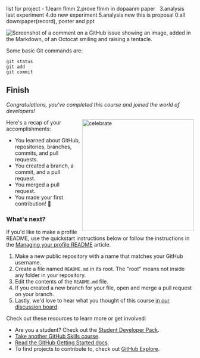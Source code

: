 list for project
        - 1.learn flmm
    2.prove flmm in dopaanm paper  
    3.analysis last experiment
    4.do new experiment
    5.analysis new
    this is proposal
    0.all down:paper(record), poster and ppt

![Screenshot of a comment on a GitHub issue showing an image, added in the Markdown, of an Octocat smiling and raising a tentacle.](https://keyassets.timeincuk.net/inspirewp/live/wp-content/uploads/sites/8/2023/03/GettyImages-1127204610-1220x813.jpg)




Some basic Git commands are:
```
git status
git add
git commit
```

<!--
  <<< Author notes: Finish >>>
  Review what we learned, ask for feedback, provide next steps.
-->

## Finish

_Congratulations, you've completed this course and joined the world of developers!_

<img src=https://octodex.github.com/images/collabocats.jpg alt=celebrate width=300 align=right>

Here's a recap of your accomplishments:

- You learned about GitHub, repositories, branches, commits, and pull requests.
- You created a branch, a commit, and a pull request.
- You merged a pull request.
- You made your first contribution! :tada:

### What's next?

If you'd like to make a profile README, use the quickstart instructions below or follow the instructions in the [Managing your profile README](https://docs.github.com/account-and-profile/setting-up-and-managing-your-github-profile/customizing-your-profile/managing-your-profile-readme) article.

1. Make a new public repository with a name that matches your GitHub username.
2. Create a file named `README.md` in its root. The "root" means not inside any folder in your repository.
3. Edit the contents of the `README.md` file.
4. If you created a new branch for your file, open and merge a pull request on your branch.
5. Lastly, we'd love to hear what you thought of this course [in our discussion board](https://github.com/orgs/skills/discussions/categories/introduction-to-github).

Check out these resources to learn more or get involved:

- Are you a student? Check out the [Student Developer Pack](https://education.github.com/pack).
- [Take another GitHub Skills course](https://github.com/skills).
- [Read the GitHub Getting Started docs](https://docs.github.com/en/get-started).
- To find projects to contribute to, check out [GitHub Explore](https://github.com/explore).
